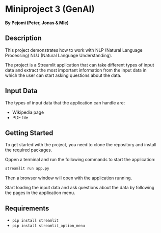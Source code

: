 # Miniproject 3 (GenAI)
**By Pejomi (Peter, Jonas & MIe)**

## Description

This project demonstrates how to work with NLP (Natural Language Processing) NLU (Natural Language Understanding).

The project is a Streamlit application that can take different types of input data and extract the most important information from the input data in which the user can start asking questions about the data.

## Input Data
The types of input data that the application can handle are:

- Wikipedia page
- PDF file

## Getting Started

To get started with the project, you need to clone the repository and install the required packages.

Oppen a terminal and run the following commands to start the application:
```bash
streamlit run app.py
```
Then a browser window will open with the application running.

Start loading the input data and ask questions about the data by following the pages in the application menu.

## Requirements

* `pip install streamlit`
* `pip install streamlit_option_menu`